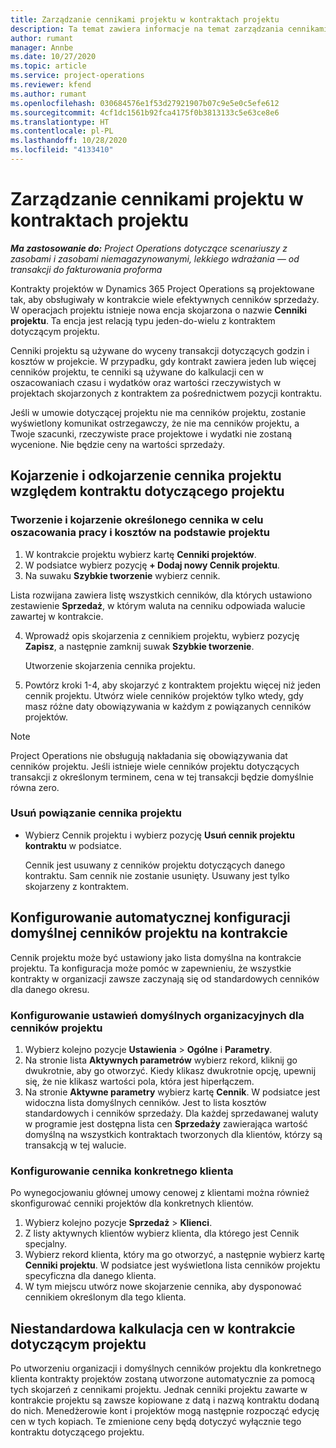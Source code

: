 ```yaml
---
title: Zarządzanie cennikami projektu w kontraktach projektu
description: Ta temat zawiera informacje na temat zarządzania cennikami projektu przy kontraktach dotyczących projektów.
author: rumant
manager: Annbe
ms.date: 10/27/2020
ms.topic: article
ms.service: project-operations
ms.reviewer: kfend
ms.author: rumant
ms.openlocfilehash: 030684576e1f53d27921907b07c9e5e0c5efe612
ms.sourcegitcommit: 4cf1dc1561b92fca4175f0b3813133c5e63ce8e6
ms.translationtype: HT
ms.contentlocale: pl-PL
ms.lasthandoff: 10/28/2020
ms.locfileid: "4133410"
---
```

# <a name="manage-project-price-lists-on-project-contracts"></a>Zarządzanie cennikami projektu w kontraktach projektu

_**Ma zastosowanie do:** Project Operations dotyczące scenariuszy z zasobami i zasobami niemagazynowanymi, lekkiego wdrażania — od transakcji do fakturowania proforma_

Kontrakty projektów w Dynamics 365 Project Operations są projektowane tak, aby obsługiwały w kontrakcie wiele efektywnych cenników sprzedaży. W operacjach projektu istnieje nowa encja skojarzona o nazwie **Cenniki projektu**. Ta encja jest relacją typu jeden-do-wielu z kontraktem dotyczącym projektu.

Cenniki projektu są używane do wyceny transakcji dotyczących godzin i kosztów w projekcie. W przypadku, gdy kontrakt zawiera jeden lub więcej cenników projektu, te cenniki są używane do kalkulacji cen w oszacowaniach czasu i wydatków oraz wartości rzeczywistych w projektach skojarzonych z kontraktem za pośrednictwem pozycji kontraktu.

Jeśli w umowie dotyczącej projektu nie ma cenników projektu, zostanie wyświetlony komunikat ostrzegawczy, że nie ma cenników projektu, a Twoje szacunki, rzeczywiste prace projektowe i wydatki nie zostaną wycenione. Nie będzie ceny na wartości sprzedaży.

## <a name="associate-or-unassociate-a-project-price-list-on-a-project-contract"></a>Kojarzenie i odkojarzenie cennika projektu względem kontraktu dotyczącego projektu

### <a name="create-or-associate-a-specific-price-list-for-estimating-project-based-work-and-expenses"></a>Tworzenie i kojarzenie określonego cennika w celu oszacowania pracy i kosztów na podstawie projektu

1. W kontrakcie projektu wybierz kartę **Cenniki projektów**.
2. W podsiatce wybierz pozycję **+ Dodaj nowy Cennik projektu**.
3. Na suwaku **Szybkie tworzenie** wybierz cennik. 

  Lista rozwijana zawiera listę wszystkich cenników, dla których ustawiono zestawienie **Sprzedaż**, w którym waluta na cenniku odpowiada walucie zawartej w kontrakcie.
  
4. Wprowadź opis skojarzenia z cennikiem projektu, wybierz pozycję **Zapisz**, a następnie zamknij suwak **Szybkie tworzenie**.

   Utworzenie skojarzenia cennika projektu.
   
5. Powtórz kroki 1-4, aby skojarzyć z kontraktem projektu więcej niż jeden cennik projektu. Utwórz wiele cenników projektów tylko wtedy, gdy masz różne daty obowiązywania w każdym z powiązanych cenników projektów.

> [!NOTE]
> Project Operations nie obsługują nakładania się obowiązywania dat cenników projektu. Jeśli istnieje wiele cenników projektu dotyczących transakcji z określonym terminem, cena w tej transakcji będzie domyślnie równa zero.

### <a name="remove-a-project-price-list-association"></a>Usuń powiązanie cennika projektu

- Wybierz Cennik projektu i wybierz pozycję **Usuń cennik projektu kontraktu** w podsiatce. 

  Cennik jest usuwany z cenników projektu dotyczących danego kontraktu. Sam cennik nie zostanie usunięty. Usuwany jest tylko skojarzeny z kontraktem.

## <a name="set-up-automatic-defaulting-of-project-price-lists-on-a-contract"></a>Konfigurowanie automatycznej konfiguracji domyślnej cenników projektu na kontrakcie

Cennik projektu może być ustawiony jako lista domyślna na kontrakcie projektu. Ta konfiguracja może pomóc w zapewnieniu, że wszystkie kontrakty w organizacji zawsze zaczynają się od standardowych cenników dla danego okresu.

### <a name="set-up-the-organizational-default-for-project-price-lists"></a>Konfigurowanie ustawień domyślnych organizacyjnych dla cenników projektu

1. Wybierz kolejno pozycje **Ustawienia** > **Ogólne** i **Parametry**.
2. Na stronie lista **Aktywnych parametrów** wybierz rekord, kliknij go dwukrotnie, aby go otworzyć. Kiedy klikasz dwukrotnie opcję, upewnij się, że nie klikasz wartości pola, która jest hiperłączem. 
3. Na stronie **Aktywne parametry** wybierz kartę **Cennik**. W podsiatce jest widoczna lista domyślnych cenników. Jest to lista kosztów standardowych i cenników sprzedaży. Dla każdej sprzedawanej waluty w programie jest dostępna lista cen **Sprzedaży** zawierająca wartość domyślną na wszystkich kontraktach tworzonych dla klientów, którzy są transakcją w tej walucie.

### <a name="set-up-a-customer-specific-project-price-list"></a>Konfigurowanie cennika konkretnego klienta

Po wynegocjowaniu głównej umowy cenowej z klientami można również skonfigurować cenniki projektów dla konkretnych klientów.

1. Wybierz kolejno pozycje **Sprzedaż** > **Klienci**.
2. Z listy aktywnych klientów wybierz klienta, dla którego jest Cennik specjalny.
3. Wybierz rekord klienta, który ma go otworzyć, a następnie wybierz kartę **Cenniki projektu**. W podsiatce jest wyświetlona lista cenników projektu specyficzna dla danego klienta. 
4. W tym miejscu utwórz nowe skojarzenie cennika, aby dysponować cennikiem określonym dla tego klienta.

## <a name="custom-pricing-on-a-project-contract"></a>Niestandardowa kalkulacja cen w kontrakcie dotyczącym projektu

Po utworzeniu organizacji i domyślnych cenników projektu dla konkretnego klienta kontrakty projektów zostaną utworzone automatycznie za pomocą tych skojarzeń z cennikami projektu. Jednak cenniki projektu zawarte w kontrakcie projektu są zawsze kopiowane z datą i nazwą kontraktu dodaną do nich. Menedżerowie kont i projektów mogą następnie rozpocząć edycję cen w tych kopiach. Te zmienione ceny będą dotyczyć wyłącznie tego kontraktu dotyczącego projektu.

